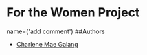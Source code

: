 # For the Women Project
name=('add comment')
##Authors
* [Charlene Mae Galang](https://github.com/BellaCha/Cha)
